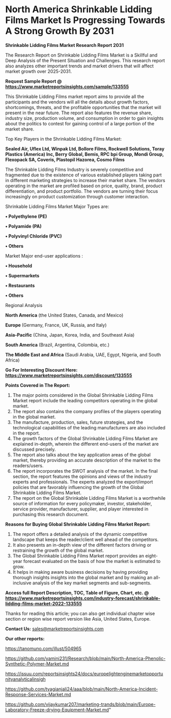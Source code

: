 # North America Shrinkable Lidding Films Market Is Progressing Towards A Strong Growth By 2031

<strong>Shrinkable Lidding Films Market Research Report 2031</strong>

The Research Report on Shrinkable Lidding Films Market is a Skillful and Deep Analysis of the Present Situation and Challenges. This research report also analyzes other important trends and market drivers that will affect market growth over 2025-2031.

<strong>Request Sample Report @ <a href=https://www.marketreportsinsights.com/sample/133555>https://www.marketreportsinsights.com/sample/133555</a></strong>

This Shrinkable Lidding Films market report aims to provide all the participants and the vendors will all the details about growth factors, shortcomings, threats, and the profitable opportunities that the market will present in the near future. The report also features the revenue share, industry size, production volume, and consumption in order to gain insights about the politics to contest for gaining control of a large portion of the market share.

Top Key Players in the Shrinkable Lidding Films Market:

<strong>Sealed Air, Uflex Ltd, Winpak Ltd, Bollore Films, Rockwell Solutions, Toray Plastics (America) Inc, Berry Global, Bemis, RPC bpi Group, Mondi Group, Flexopack SA, Coveris, Plastopil Hazorea, Cosmo Films</strong>

The Shrinkable Lidding Films Industry is severely competitive and fragmented due to the existence of various established players taking part in different marketing strategies to increase their market share. The vendors operating in the market are profiled based on price, quality, brand, product differentiation, and product portfolio. The vendors are turning their focus increasingly on product customization through customer interaction.

Shrinkable Lidding Films Market Major Types are:

<strong>• Polyethylene (PE)

• Polyamide (PA)

• Polyvinyl Chloride (PVC)

• Others</strong>

Market Major end-user applications :

<strong>• Household

• Supermarkets

• Restaurants

• Others</strong>

Regional Analysis

</u><strong><b>North America</b></strong> (the United States, Canada, and Mexico)

<strong><b>Europe </b></strong>(Germany, France, UK, Russia, and Italy)

<strong><b>Asia-Pacific</b></strong> (China, Japan, Korea, India, and Southeast Asia)

<strong><b>South America</b></strong> (Brazil, Argentina, Colombia, etc.)

<strong><b>The Middle East and Africa</b></strong> (Saudi Arabia, UAE, Egypt, Nigeria, and South Africa)

<strong>Go For Interesting Discount Here: <a href=https://www.marketreportsinsights.com/discount/133555>https://www.marketreportsinsights.com/discount/133555</a></strong>

<strong>Points Covered in The Report:</strong>
<ol>
  <li>The major points considered in the Global Shrinkable Lidding Films Market report include the leading competitors operating in the global market.</li>
  <li>The report also contains the company profiles of the players operating in the global market.</li>
  <li>The manufacture, production, sales, future strategies, and the technological capabilities of the leading manufacturers are also included in the report.</li>
  <li>The growth factors of the Global Shrinkable Lidding Films Market are explained in-depth, wherein the different end-users of the market are discussed precisely.</li>
  <li>The report also talks about the key application areas of the global market, thereby providing an accurate description of the market to the readers/users.</li>
  <li>The report incorporates the SWOT analysis of the market. In the final section, the report features the opinions and views of the industry experts and professionals. The experts analyzed the export/import policies that are favorably influencing the growth of the Global Shrinkable Lidding Films Market.</li>
  <li>The report on the Global Shrinkable Lidding Films Market is a worthwhile source of information for every policymaker, investor, stakeholder, service provider, manufacturer, supplier, and player interested in purchasing this research document.</li>
</ol>
<strong>Reasons for Buying Global Shrinkable Lidding Films Market Report:</strong>

<ol>
  <li>The report offers a detailed analysis of the dynamic competitive landscape that keeps the reader/client well ahead of the competitors.</li>
  <li>It also presents an in-depth view of the different factors driving or restraining the growth of the global market.</li>
  <li>The Global Shrinkable Lidding Films Market report provides an eight-year forecast evaluated on the basis of how the market is estimated to grow.</li>
  <li>It helps in making aware business decisions by having providing thorough insights insights into the global market and by making an all-inclusive analysis of the key market segments and sub-segments.</li>
</ol>
<strong>Access full Report Description, TOC, Table of Figure, Chart, etc. @ <a href=https://www.marketreportsinsights.com/industry-forecast/shrinkable-lidding-films-market-2022-133555>https://www.marketreportsinsights.com/industry-forecast/shrinkable-lidding-films-market-2022-133555</a></strong>


Thanks for reading this article; you can also get individual chapter wise section or region wise report version like Asia, United States, Europe.

<strong>Contact Us:</strong>
sales@marketreportsinsights.com

<strong>Our other reports:</strong>

<a href=https://tanomuno.com/illust/504965>https://tanomuno.com/illust/504965</a>

<a href=https://github.com/yamini231/Research/blob/main/North-America-Phenolic-Synthetic-Polymer-Market.md>https://github.com/yamini231/Research/blob/main/North-America-Phenolic-Synthetic-Polymer-Market.md</a>

<a href=https://issuu.com/reportsinsights24/docs/europelightenginemarketopportunityanalyticalinsigh>https://issuu.com/reportsinsights24/docs/europelightenginemarketopportunityanalyticalinsigh</a>

<a href=https://github.com/tyagianjali24/aaa/blob/main/North-America-Incident-Response-Services-Market.md>https://github.com/tyagianjali24/aaa/blob/main/North-America-Incident-Response-Services-Market.md</a>

<a href=https://github.com/vijaykumar207/marketing-trands/blob/main/Europe-Laboratory-Freeze-drying-Equipment-Market.md>https://github.com/vijaykumar207/marketing-trands/blob/main/Europe-Laboratory-Freeze-drying-Equipment-Market.md</a>"
